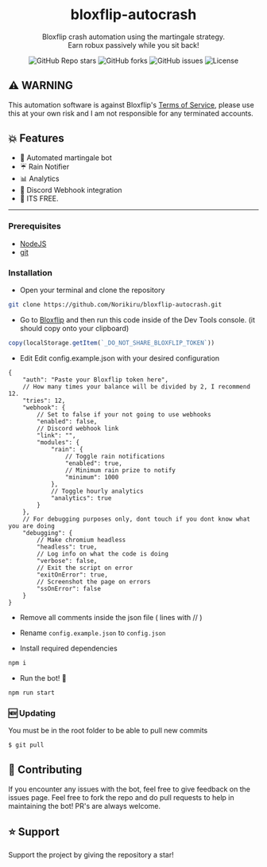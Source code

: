 <h1 align="center">bloxflip-autocrash</h1>
<p align="center">Bloxflip crash automation using the martingale strategy.<br>Earn robux passively while you sit back!</p>

<p align="center"><img alt="GitHub Repo stars" src="https://img.shields.io/github/stars/Norikiru/bloxflip-autocrash?color=yellow&style=flat-square"> <img alt="GitHub forks" src="https://img.shields.io/github/forks/Norikiru/bloxflip-autocrash?style=flat-square"> <img alt="GitHub issues" src="https://img.shields.io/github/issues/Norikiru/bloxflip-autocrash?style=flat-square"> <img alt="License" src="https://img.shields.io/badge/License-GPLv3-blue.svg?style=flat-square"></p>

## ⚠️ WARNING 
This automation software is against Bloxflip's [Terms of Service](https://bloxflip.com/terms "Terms of Service"), please use this at your own risk and I am not responsible for any terminated accounts.

## 💥 Features 
- 🤖 Automated martingale bot
- ☔ Rain Notifier
- 📊 Analytics
- 🏓 Discord Webhook integration
- 🤑 ITS FREE.

------------

### Prerequisites
- [NodeJS](https://nodejs.org/en/download/ "NodeJS v16.17.0^")
- [git](https://git-scm.com/downloads "git")

### Installation
- Open your terminal and clone the repository
```bash
git clone https://github.com/Norikiru/bloxflip-autocrash.git
```

- Go to [Bloxflip](http://bloxflip.com "Bloxflip") and then run this code inside of the Dev Tools console. (it should copy onto your clipboard)
```js
copy(localStorage.getItem(`_DO_NOT_SHARE_BLOXFLIP_TOKEN`))
```

- Edit Edit config.example.json with your desired configuration
```jsonc
{
    "auth": "Paste your Bloxflip token here",
    // How many times your balance will be divided by 2, I recommend 12.
    "tries": 12,
    "webhook": {
        // Set to false if your not going to use webhooks
        "enabled": false,
        // Discord webhook link
        "link": "",
        "modules": {
            "rain": {
                // Toggle rain notifications
                "enabled": true,
                // Minimum rain prize to notify
                "minimum": 1000
            },
            // Toggle hourly analytics
            "analytics": true
        }
    },
    // For debugging purposes only, dont touch if you dont know what you are doing
    "debugging": {
        // Make chromium headless
        "headless": true,
        // Log info on what the code is doing
        "verbose": false,
        // Exit the script on error
        "exitOnError": true,
        // Screenshot the page on errors
        "ssOnError": false
    }
}
```

- Remove all comments inside the json file ( lines with // )

- Rename `config.example.json` to `config.json`

- Install required dependencies
```bash
npm i
```

- Run the bot! 🚀
```bash
npm run start
```

### 🆕 Updating
You must be in the root folder to be able to pull new commits
```bash
$ git pull
```

## 💖 Contributing
If you encounter any issues with the bot, feel free to give feedback on the issues page.
Feel free to fork the repo and do pull requests to help in maintaining the bot! PR's are always welcome.

## ⭐ Support
Support the project by giving the repository a star!